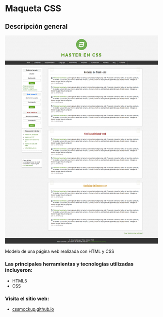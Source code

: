 # Maqueta CSS

## Descripción general

![Vista previa](./img/design.png)

Modelo de una página web realizada con HTML y CSS

### Las principales herramientas y tecnologías utilizadas incluyeron:

- HTML5
- CSS  

### Visita el sitio web:

- [cssmockup.github.io](https://roraima1986.github.io/cssmockup.github.io/)